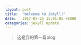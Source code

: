 ```yaml
---
layout: post
title:  "Welcome to Jekyll!"
date:   2017-05-25 15:01:05 +0800
categories: jekyll update
---
```

> 这是我的第一篇blog
